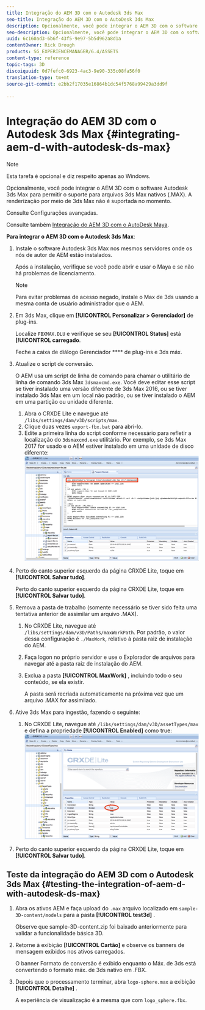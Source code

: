 ```yaml
---
title: Integração do AEM 3D com o Autodesk 3ds Max
seo-title: Integração do AEM 3D com o AutoDesk 3ds Max
description: Opcionalmente, você pode integrar o AEM 3D com o software Autodesk 3ds Max para permitir o suporte para arquivos 3ds Max nativos (.MAX). A renderização por meio de 3ds Max não é suportada no momento.
seo-description: Opcionalmente, você pode integrar o AEM 3D com o software Autodesk 3ds Max para permitir o suporte para arquivos 3ds Max nativos (.MAX). A renderização por meio de 3ds Max não é suportada no momento.
uuid: 6c160ad3-6b6f-43f5-9e97-5b5d962a8d1a
contentOwner: Rick Brough
products: SG_EXPERIENCEMANAGER/6.4/ASSETS
content-type: reference
topic-tags: 3D
discoiquuid: 0d7fefc0-6923-4ac3-9e90-335c08fa56f0
translation-type: tm+mt
source-git-commit: e2bb2f17035e16864b1dc54f5768a99429a3dd9f

---
```



# Integração do AEM 3D com o Autodesk 3ds Max {#integrating-aem-d-with-autodesk-ds-max}

>[!NOTE]
>
>Esta tarefa é opcional e diz respeito apenas ao Windows.

Opcionalmente, você pode integrar o AEM 3D com o software Autodesk 3ds Max para permitir o suporte para arquivos 3ds Max nativos (.MAX). A renderização por meio de 3ds Max não é suportada no momento.

Consulte Configurações [](advanced-config-3d.md)avançadas.

Consulte também [Integração do AEM 3D com o AutoDesk Maya](integrate-maya-with-3d.md).

**Para integrar o AEM 3D com o Autodesk 3ds Max**:

1. Instale o software Autodesk 3ds Max nos mesmos servidores onde os nós de autor de AEM estão instalados.

   Após a instalação, verifique se você pode abrir e usar o Maya e se não há problemas de licenciamento.

   >[!NOTE]
   >
   >Para evitar problemas de acesso negado, instale o Max de 3ds usando a mesma conta de usuário administrador que o AEM.

1. Em 3ds Max, clique em **[!UICONTROL Personalizar > Gerenciador]** de plug-ins.

   Localize `FBXMAX.DLU` e verifique se seu **[!UICONTROL Status]** está **[!UICONTROL carregado**.

   Feche a caixa de diálogo Gerenciador **** de plug-ins e 3ds máx.

1. Atualize o script de conversão.

   O AEM usa um script de linha de comando para chamar o utilitário de linha de comando 3ds Max `3dsmaxcmd.exe`. Você deve editar esse script se tiver instalado uma versão diferente de 3ds Max 2016, ou se tiver instalado 3ds Max em um local não padrão, ou se tiver instalado o AEM em uma partição ou unidade diferente.

   1. Abra o CRXDE Lite e navegue até `/libs/settings/dam/v3D/scripts/max`.
   1. Clique duas vezes `export-fbx.bat` para abri-lo.
   1. Edite a primeira linha do script conforme necessário para refletir a localização do `3dsmaxcmd.exe` utilitário. Por exemplo, se 3ds Max 2017 for usado e o AEM estiver instalado em uma unidade de disco diferente:
   ![image2018-6-22_13-35-8](assets/image2018-6-22_13-35-8.png)

1. Perto do canto superior esquerdo da página CRXDE Lite, toque em **[!UICONTROL Salvar tudo]**.

   Perto do canto superior esquerdo da página CRXDE Lite, toque em **[!UICONTROL Salvar tudo]**.

1. Remova a pasta de trabalho (somente necessário se tiver sido feita uma tentativa anterior de assimilar um arquivo .MAX).

   1. No CRXDE Lite, navegue até `/libs/settings/dam/v3D/Paths/maxWorkPath`. Por padrão, o valor dessa configuração é `./MaxWork`, relativo à pasta raiz de instalação do AEM.
   1. Faça logon no próprio servidor e use o Explorador de arquivos para navegar até a pasta raiz de instalação do AEM.
   1. Exclua a pasta **[!UICONTROL MaxWork]** , incluindo todo o seu conteúdo, se ela existir.

      A pasta será recriada automaticamente na próxima vez que um arquivo .MAX for assimilado.

1. Ative 3ds Max para ingestão, fazendo o seguinte:

   1. No CRXDE Lite, navegue até `/libs/settings/dam/v3D/assetTypes/max` e defina a propriedade **[!UICONTROL Enabled]** como true:
   ![image2018-6-22_13-50-50](assets/image2018-6-22_13-50-50.png)

1. Perto do canto superior esquerdo da página CRXDE Lite, toque em **[!UICONTROL Salvar tudo]**.

## Teste da integração do AEM 3D com o Autodesk 3ds Max {#testing-the-integration-of-aem-d-with-autodesk-ds-max}

1. Abra os ativos AEM e faça upload do `.max` arquivo localizado em `sample-3D-content/models` para a pasta **[!UICONTROL test3d]** .

   Observe que sample-3D-content.zip foi baixado anteriormente para validar a funcionalidade básica 3D.

1. Retorne à exibição **[!UICONTROL Cartão]** e observe os banners de mensagem exibidos nos ativos carregados.

   O banner Formato de conversão é exibido enquanto o Máx. de 3ds está convertendo o formato máx. de 3ds nativo em .FBX.

1. Depois que o processamento terminar, abra `logo-sphere.max` a exibição **[!UICONTROL Detalhe]** .

   A experiência de visualização é a mesma que com `logo_sphere.fbx`.

